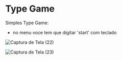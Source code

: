 # Type Game
Simples Type Game: 
- no menu voce tem que digitar  'start' com teclado

![Captura de Tela (22)](https://github.com/sauloteles/type-game/assets/95655941/19831092-fd85-49a7-ad25-82152687bce7)

![Captura de Tela (23)](https://github.com/sauloteles/type-game/assets/95655941/8995913d-2dee-4887-8de3-2085d0d44b85)


